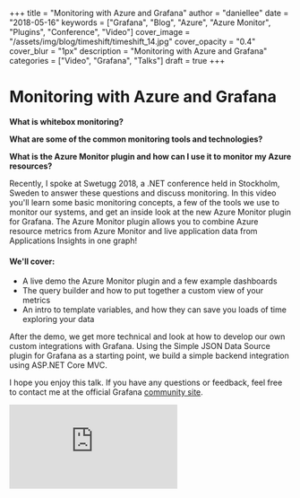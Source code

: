 +++
title = "Monitoring with Azure and Grafana"
author = "daniellee"
date = "2018-05-16"
keywords = ["Grafana", "Blog", "Azure", "Azure Monitor", "Plugins", "Conference", "Video"]
cover_image = "/assets/img/blog/timeshift/timeshift_14.jpg"
cover_opacity = "0.4"
cover_blur = "1px"
description = "Monitoring with Azure and Grafana"
categories = ["Video", "Grafana", "Talks"]
draft = true
+++

# Monitoring with Azure and Grafana

**What is whitebox monitoring?**

**What are some of the common monitoring tools and technologies?**

**What is the Azure Monitor plugin and how can I use it to monitor my Azure resources?**

Recently, I spoke at Swetugg 2018, a .NET conference held in Stockholm, Sweden to answer these questions and discuss monitoring. In this video you'll learn some basic monitoring concepts, a few of the tools we use to monitor our systems, and get an inside look at the new Azure Monitor plugin for Grafana. The Azure Monitor plugin allows you to combine Azure resource metrics from Azure Monitor and live application data from Applications Insights in one graph! 

#### We'll cover: 
* A live demo the Azure Monitor plugin and a few example dashboards 
* The query builder and how to put together a custom view of your metrics  
* An intro to template variables, and how they can save you loads of time exploring your data

After the demo, we get more technical and look at how to develop our own custom integrations with Grafana. Using the Simple JSON Data Source plugin for Grafana as a starting point, we build a simple backend integration using ASP.NET Core MVC. 

I hope you enjoy this talk. If you have any questions or feedback, feel free to contact me at the official Grafana [community site](http://community.grafana.com).


<div class="video-wrapper">
	<iframe src="https://www.youtube.com/embed/GjDzwEcpC4o" frameborder="0" allow="autoplay; encrypted-media" allowfullscreen></iframe>
</div>